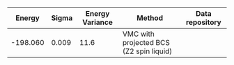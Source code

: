 |       Energy          |  Sigma          | Energy Variance  |  Method                                                          | Data repository                     |
| ----------------------| ----------------| -----------------|------------------------------------------------------------------|------------------------------------ |
|    -198.060            |   0.009         |  11.6           |  VMC with projected BCS (Z2 spin liquid)                                   |                                     |
